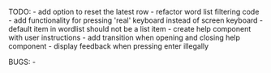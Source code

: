 TODO: 
    - add option to reset the latest row 
    - refactor word list filtering code
    - add functionality for pressing 'real' keyboard instead of screen keyboard
    - default item in wordlist should not be a list item 
    - create help component with user instructions 
    - add transition when opening and closing help component
    - display feedback when pressing enter illegally

BUGS: 
    - 
